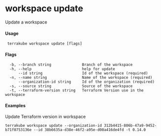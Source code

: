 # workspace update

Update a workspace

#### Usage

```
 terrakube workspace update [flags]
```

#### Flags

```
  -b, --branch string              Branch of the workspace
  -h, --help                       help for update
      --id string                  Id of the workspace (required)
  -n, --name string                Name of the workspace (required)
      --organization-id string     Id of the organization (required)
  -s, --source string              Source of the workspace
  -t, --terraform-version string   Terraform Version use in the workspace
```

#### Examples

Update Terraform version in workspace

```
terrakube workspace update --organization-id 312b4415-806b-47a9-9452-b71f0753136e --id 38b6635a-d38e-46f2-a95e-d00a416de4fd -t 0.14.0
```
